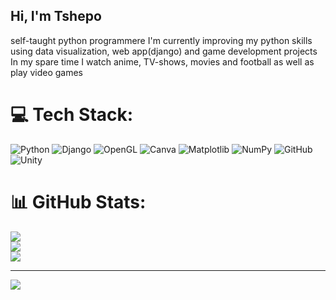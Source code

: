 ## Hi, I'm Tshepo

self-taught python programmere
I'm currently improving my python skills using data visualization, web app(django) and game development projects
In my spare time I watch anime, TV-shows, movies and football as well as play video games


 
# 💻 Tech Stack:
![Python](https://img.shields.io/badge/python-3670A0?style=for-the-badge&logo=python&logoColor=ffdd54) ![Django](https://img.shields.io/badge/django-%23092E20.svg?style=for-the-badge&logo=django&logoColor=white) ![OpenGL](https://img.shields.io/badge/OpenGL-%23FFFFFF.svg?style=for-the-badge&logo=opengl) ![Canva](https://img.shields.io/badge/Canva-%2300C4CC.svg?style=for-the-badge&logo=Canva&logoColor=white) ![Matplotlib](https://img.shields.io/badge/Matplotlib-%23ffffff.svg?style=for-the-badge&logo=Matplotlib&logoColor=black) ![NumPy](https://img.shields.io/badge/numpy-%23013243.svg?style=for-the-badge&logo=numpy&logoColor=white) ![GitHub](https://img.shields.io/badge/github-%23121011.svg?style=for-the-badge&logo=github&logoColor=white) ![Unity](https://img.shields.io/badge/unity-%23000000.svg?style=for-the-badge&logo=unity&logoColor=white)
# 📊 GitHub Stats:
![](https://github-readme-stats.vercel.app/api?username=Tshemai&theme=dark&hide_border=false&include_all_commits=false&count_private=false)<br/>
![](https://nirzak-streak-stats.vercel.app/?user=Tshemai&theme=dark&hide_border=false)<br/>
![](https://github-readme-stats.vercel.app/api/top-langs/?username=Tshemai&theme=dark&hide_border=false&include_all_commits=false&count_private=false&layout=compact)

---
[![](https://visitcount.itsvg.in/api?id=Tshemai&icon=0&color=0)](https://visitcount.itsvg.in)

<!-- Proudly created with GPRM ( https://gprm.itsvg.in ) -->
